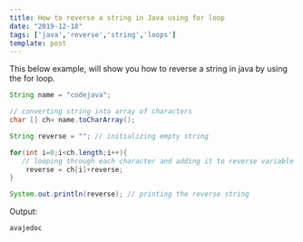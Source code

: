 ```yaml
---
title: How to reverse a string in Java using for loop
date: "2019-12-18"
tags: ['java','reverse','string','loops']
template: post
---
```


This below example, will show you how to reverse a string in java by using the for loop.

```java
String name = "codejava";

// converting string into array of characters
char [] ch= name.toCharArray();

String reverse = ""; // initializing empty string

for(int i=0;i<ch.length;i++){
   // looping through each character and adding it to reverse variable
    reverse = ch[i]+reverse;
}

System.out.println(reverse); // printing the reverse string
```

Output:

```java
avajedoc
```
